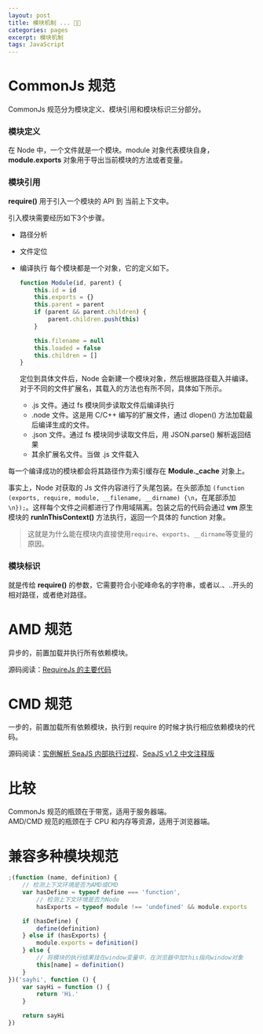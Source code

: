 ```yaml
---
layout: post
title: 模块机制 ... 👏👏
categories: pages
excerpt: 模块机制
tags: JavaScript
---
```

# CommonJs 规范
CommonJs 规范分为模块定义、模块引用和模块标识三分部分。

### 模块定义  
在 Node 中，一个文件就是一个模块。module 对象代表模块自身，**module.exports** 对象用于导出当前模块的方法或者变量。

### 模块引用  
**require()** 用于引入一个模块的 API 到 当前上下文中。

引入模块需要经历如下3个步骤。
* 路径分析
* 文件定位

* 编译执行
  每个模块都是一个对象，它的定义如下。

  ```javascript
  function Module(id, parent) {
      this.id = id
      this.exports = {}
      this.parent = parent
      if (parent && parent.children) {
          parent.children.push(this)
      }

      this.filename = null
      this.loaded = false
      this.children = []
  }
  ```

  定位到具体文件后，Node 会新建一个模块对象，然后根据路径载入并编译。对于不同的文件扩展名，其载入的方法也有所不同，具体如下所示。  
  * .js 文件。通过 fs 模块同步读取文件后编译执行
  * .node 文件。这是用 C/C++ 编写的扩展文件，通过 dlopen() 方法加载最后编译生成的文件。
  * .json 文件。通过 fs 模块同步读取文件后，用 JSON.parse() 解析返回结果
  * 其余扩展名文件。当做 .js 文件载入

每一个编译成功的模块都会将其路径作为索引缓存在 **Module._cache** 对象上。  

事实上，Node 对获取的 Js 文件内容进行了头尾包装。在头部添加 `(function (exports, require, module, __filename, __dirname) {\n`，在尾部添加 `\n});`。这样每个文件之间都进行了作用域隔离。包装之后的代码会通过 **vm** 原生模块的 **runInThisContext()** 方法执行，返回一个具体的 function 对象。

> 这就是为什么能在模块内直接使用`require`、`exports`、`__dirname`等变量的原因。

### 模块标识  
就是传给 **require()** 的参数，它需要符合小驼峰命名的字符串，或者以.、..开头的相对路径，或者绝对路径。


# AMD 规范
异步的，前置加载并执行所有依赖模块。

源码阅读：[RequireJs 的主要代码](https://github.com/eplover/tricks/blob/master/js/src/requirejs-code-reading.js)

# CMD 规范
一步的，前置加载所有依赖模块，执行到 require 的时候才执行相应依赖模块的代码。

源码阅读：[实例解析 SeaJS 内部执行过程](https://github.com/seajs/seajs/issues/308)、[SeaJS v1.2 中文注释版](https://github.com/seajs/seajs/issues/305)

# 比较
CommonJs 规范的瓶颈在于带宽，适用于服务器端。  
AMD/CMD 规范的瓶颈在于 CPU 和内存等资源，适用于浏览器端。

# 兼容多种模块规范

```javascript
;(function (name, definition) {
    // 检测上下文环境是否为AMD或CMD
    var hasDefine = typeof define === 'function',
        // 检测上下文环境是否为Node
        hasExports = typeof module !== 'undefined' && module.exports

    if (hasDefine) {
        define(definition)
    } else if (hasExports) {
        module.exports = definition()
    } else {
        // 将模块的执行结果挂在window变量中，在浏览器中加this指向window对象
        this[name] = definition()
    }
})('sayhi', function () {
    var sayHi = function () {
        return 'Hi.'
    }

    return sayHi
})
```
